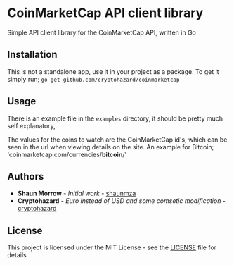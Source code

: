 # CoinMarketCap API client library

Simple API client library for the CoinMarketCap API, written in Go

## Installation

This is not a standalone app, use it in your project as a package. To get it simply run;
`go get github.com/cryptohazard/coinmarketcap`

## Usage

There is an example file in the `examples` directory, it should be pretty much
self explanatory,.

The values for the coins to watch are the CoinMarketCap id's, which can be seen in the url when viewing details on the site.
An example for Bitcoin; 'coinmarketcap.com/currencies/__bitcoin__/'

## Authors

* **Shaun Morrow** - *Initial work* - [shaunmza](https://github.com/shaunmza)
* **Cryptohazard** - *Euro instead of USD and some comsetic modification* -[cryptohazard](https://github.com/cryptohazard)

## License

This project is licensed under the MIT License - see the [LICENSE](LICENSE) file for details
